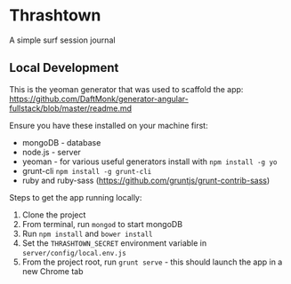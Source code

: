 # Thrashtown
A simple surf session journal

## Local Development
This is the yeoman generator that was used to scaffold the app:
https://github.com/DaftMonk/generator-angular-fullstack/blob/master/readme.md

Ensure you have these installed on your machine first:
  - mongoDB - database
  - node.js - server
  - yeoman - for various useful generators install with `npm install -g yo`
  - grunt-cli `npm install -g grunt-cli`
  - ruby and ruby-sass (https://github.com/gruntjs/grunt-contrib-sass)

Steps to get the app running locally:

1. Clone the project
2. From terminal, run `mongod` to start mongoDB
3. Run `npm install` and `bower install`
4. Set the `THRASHTOWN_SECRET` environment variable in `server/config/local.env.js`
5. From the project root, run `grunt serve` - this should launch the app in a new Chrome tab

